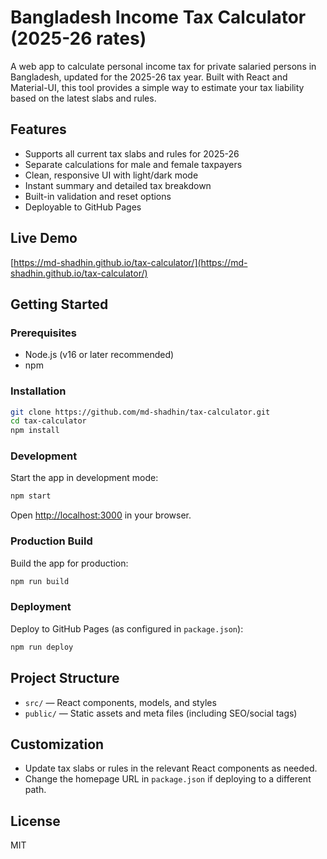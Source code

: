 # Bangladesh Income Tax Calculator (2025-26 rates)

A web app to calculate personal income tax for private salaried persons in Bangladesh, updated for the 2025-26 tax year. Built with React and Material-UI, this tool provides a simple way to estimate your tax liability based on the latest slabs and rules.

## Features

- Supports all current tax slabs and rules for 2025-26
- Separate calculations for male and female taxpayers
- Clean, responsive UI with light/dark mode
- Instant summary and detailed tax breakdown
- Built-in validation and reset options
- Deployable to GitHub Pages

## Live Demo

[https://md-shadhin.github.io/tax-calculator/](https://md-shadhin.github.io/tax-calculator/)

## Getting Started

### Prerequisites

- Node.js (v16 or later recommended)
- npm

### Installation

```sh
git clone https://github.com/md-shadhin/tax-calculator.git
cd tax-calculator
npm install
```

### Development

Start the app in development mode:

```sh
npm start
```

Open [http://localhost:3000](http://localhost:3000) in your browser.

### Production Build

Build the app for production:

```sh
npm run build
```

### Deployment

Deploy to GitHub Pages (as configured in `package.json`):

```sh
npm run deploy
```

## Project Structure

- `src/` — React components, models, and styles
- `public/` — Static assets and meta files (including SEO/social tags)

## Customization

- Update tax slabs or rules in the relevant React components as needed.
- Change the homepage URL in `package.json` if deploying to a different path.

## License

MIT
